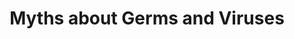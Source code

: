 ---
title: Myths about Germs and Viruses
authors:
- Andrey Sazonov
year: 2019
goodreads: 50711541
language: Russian
rating: 4
tags:
- Popular Science
---